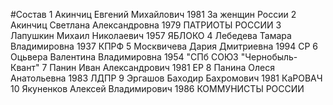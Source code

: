 #Состав
1 Акинчиц Евгений Михайлович 1981 За женщин России
2 Акинчиц Светлана Александровна 1979 ПАТРИОТЫ РОССИИ
3 Лапушкин Михаил Николаевич 1957 ЯБЛОКО
4 Лебедева Тамара Владимировна 1937 КПРФ
5 Москвичева Дария Дмитриевна 1994 СР
6 Оцьвера Валентина Владимировна 1954 \"СПб СОЮЗ \"Чернобыль- Квант\"
7 Панин Иван Александрович 1981 ЕР
8 Панина Олеся Анатольевна 1983 ЛДПР
9 Эргашов Баходир Бахромович 1981 КаРОВАЧ
10 Якуненков Алексей Владимирович 1986 КОММУНИСТЫ РОССИИ
